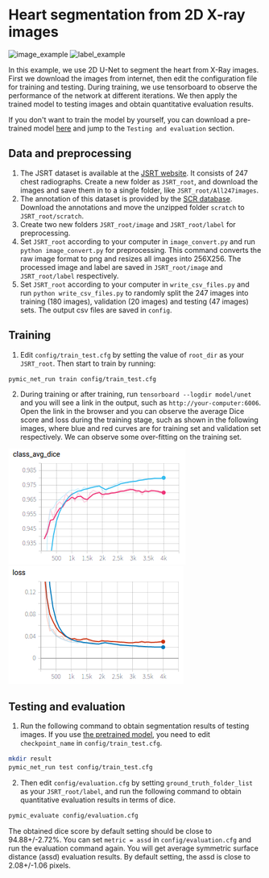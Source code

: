 # Heart segmentation from 2D X-ray images

![image_example](./picture/JPCLN001.png)
![label_example](./picture/JPCLN001_seg.png)

In this example, we use 2D U-Net to segment the heart from X-Ray images. First we download the images from internet, then edit the configuration file for training and testing. During training, we use tensorboard to observe the performance of the network at different iterations. We then apply the trained model to testing images and obtain quantitative evaluation results.

If you don't want to train the model by yourself, you can download a pre-trained model [here][model_link] and jump to the `Testing and evaluation` section.

## Data and preprocessing
1. The JSRT dataset is available at the [JSRT website][jsrt_link]. It consists of 247 chest radiographs. Create a new folder as `JSRT_root`, and download the images and save them in to a single folder, like `JSRT_root/All247images`. 
2. The annotation of this dataset is provided by the [SCR database][scr_link]. Download the annotations and move the unzipped folder `scratch` to `JSRT_root/scratch`.
3. Create two new folders  `JSRT_root/image` and `JSRT_root/label` for preprocessing.
4. Set `JSRT_root` according to your computer in `image_convert.py` and run `python image_convert.py` for preprocessing. This command converts the raw image format to png and resizes all images into 256X256. The processed image and label are saved in `JSRT_root/image` and `JSRT_root/label` respectively.
5. Set `JSRT_root` according to your computer in `write_csv_files.py` and run `python write_csv_files.py` to randomly split the 247 images into training (180 images), validation (20 images) and testing (47 images) sets. The output csv files are saved in `config`.

[model_link]:https://drive.google.com/open?id=1pYwt0lRiV_QrCJe5ef9IsLf4NKyrFRRD
[jsrt_link]:http://db.jsrt.or.jp/eng.php
[scr_link]:https://www.isi.uu.nl/Research/Databases/SCR/ 

## Training
1. Edit `config/train_test.cfg` by setting the value of `root_dir` as your `JSRT_root`. Then start to train by running:
 
```bash
pymic_net_run train config/train_test.cfg
```

2. During training or after training, run `tensorboard --logdir model/unet` and you will see a link in the output, such as `http://your-computer:6006`. Open the link in the browser and you can observe the average Dice score and loss during the training stage, such as shown in the following images, where blue and red curves are for training set and validation set respectively. We can observe some over-fitting on the training set. 

![avg_dice](./picture/jsrt_avg_dice.png)
![avg_loss](./picture/jsrt_avg_loss.png)

## Testing and evaluation
1. Run the following command to obtain segmentation results of testing images. If you use [the pretrained model][model_link], you need to edit `checkpoint_name` in `config/train_test.cfg`.

```bash
mkdir result
pymic_net_run test config/train_test.cfg
```

2. Then edit `config/evaluation.cfg` by setting `ground_truth_folder_list` as your `JSRT_root/label`, and run the following command to obtain quantitative evaluation results in terms of dice. 

```bash
pymic_evaluate config/evaluation.cfg
```

The obtained dice score by default setting should be close to 94.88+/-2.72%. You can set `metric = assd` in `config/evaluation.cfg` and run the evaluation command again. You will get average symmetric surface distance (assd) evaluation results. By default setting, the assd is close to 2.08+/-1.06 pixels.

